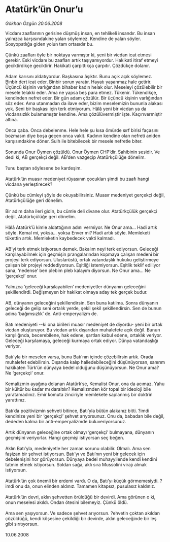 # Atatürk’ün Onur’u

*Gökhan Özgün 20.06.2008*

<div class="taraf_structure_2col_1zq">
<div class="margen_n">



 <p>Vicdanı zaaflarının gerisine düşmüş insan, en tehlikeli insandır. Bu insan yalnızca karşısındakine yalan söylemez. Kendine de yalan söyler. Sosyopatlığa giden yolun tam ortasıdır bu. <br/>
<br/>
Çünkü zaafları öyle bir noktaya varmıştır ki, yeni bir vicdan icat etmesi gerekir. Eski vicdanı bu zaafları artık taşıyamıyordur. Hakikati itiraf etmeyi geciktirdikçe geciktirir. Hakikati çarpıttıkça çarpıtır. Çözdükçe dolanır.<br/>
<br/>
Adam karısını aldatıyordur. Başkasına âşıktır. Bunu açık açık söylemez. Binbir dert icat eder. Binbir sorun yaratır. Hayatı yaşanmaz hale getirir. Üçüncü kişinin varlığından bihaber kadın helak olur. Meseleyi çözülebilir bir mesele telakki eder. Ama ne yapsa beş para etmez. Tükenir. Tükendikçe, kendinden nefret eder. Bir gün adam çözülür. Bir üçüncü kişinin varlığından söz eder. Ama utanmadan da ilave eder, bizim meselemizin bununla alakası yok. Seni bir başkası için terk etmiyorum. Hâlâ yeni bir vicdan ya da vicdansızlık bulamamıştır kendine. Ama çözülüvermiştir işte. Kaçırıvermiştir altına. <br/>
<br/>
Onca çaba. Onca debelenme. Hele hele şu kısa ömürde sırf birisi façasını bozmasın diye boşa geçen onca vakit. Kadının kendine olan nefreti aniden karşısındakine döner. Sulh ile bitebilecek bir mesele nefretle biter.<br/>
<br/>
Sonunda Onur Öymen çözüldü. Onur Öymen CHP’dir. Sahibinin sesidir. Ve dedi ki, AB gerçekçi değil. AB’den vazgeçip Atatürkçülüğe dönelim.<br/>
<br/>
?unu baştan söylesene be kardeşim. <br/>
<br/>
Atatürk’ün muasır medeniyet rüyasının çocukları şimdi bu zaafı hangi vicdana yerleştirecek? <br/>
<br/>
Çünkü bu cümleyi şöyle de okuyabilirsiniz. Muasır medeniyet gerçekçi değil, Atatürkçülüğe geri dönelim. <br/>
<br/>
Bir adım daha ileri gidin, bu cümle deli divane olur. Atatürkçülük gerçekçi değil, Atatürkçülüğe geri dönelim.<br/>
<br/>
Hâlâ Atatürk’ü kimle aldattığının adını vermiyor. Ne Onur ama... Hadi artık söyle. Kemal mi, yoksa... yoksa Enver mi? Hadi artık söyle. Memleketi tükettin artık. Memleketin kaybedecek vakti kalmadı.<br/>
<br/>
AB’yi terk etmek istiyorsun demek. Bakalım neyi terk ediyorsun. Geleceği karşılayabilmek için geçmişin prangalarından kopmaya çalışan medeni bir projeyi terk ediyorsun. Uluslarüstü, ortak vatandaşlık hukuku geliştirmeye çalışan bir projeyi reddediyorsun. Eşitliği istemiyorsun. Eşitlik teklif ediliyor sana, ‘nedense’ ben plebim pleb kalayım diyorsun. Ne Onur ama... Ne ‘gerçekçi’ onur.<br/>
<br/>
Yalnızca ‘geleceği karşılayabilen’ medeniyetler dünyanın geleceğini şekillendirdi. Değişmeyen bir hakikat olmaya aday tek gerçek budur.<br/>
<br/>
AB, dünyanın geleceğini şekillendirsin. Sen buna katılma. Sonra dünyanın geleceği de gelip seni ortalık yerde, şekil şekil şekillendirsin. Sen de bunun adına ‘bağımsızlık’ de. Anti-emperyalizm de. <br/>
<br/>
Batı medeniyeti --ki ona birileri muasır medeniyet de diyordu- yeni bir ortak vicdan oluşturuyor. Bu vicdan artık dışarıdan muhalefete açık değil. Bunun karşılığında, becerebilene, hak edene, şartları kabul edene, ortaklık veriyor. Geleceği karşılamaya, geleceği kurmaya ortak ediyor. Dünya vatandaşlığı veriyor.<br/>
<br/>
Batı’yla bir meselen varsa, bunu Batı’nın içinde çözebilirsin artık. Orada muhalefet edebilirsin. Dışarıda kalıp halledebileceğini düşünüyorsan, sanırım hakikaten Türk’ün dünyaya bedel olduğunu düşünüyorsun. Ne Onur ama? Ne ‘gerçekçi’ onur.<br/>
<br/>
Kemalizmin ayağına dolanan Atatürk’se, Kemalist Onur, ona da acımaz. Yahu bir kültür bu kadar mı daraltılır? Kemalizmden kör topal bir ideoloji bile yaratamadınız. Emir komuta zinciriyle memlekete saplanmış bir doktrin yarattınız.<br/>
<br/>
Batı’da pozitivizmin şehveti bitince, Batı’yla bütün alakanız bitti. ?imdi kendinize yeni bir ‘gerçekçi’ şehvet arıyorsunuz. Onu da, babadan bile değil, dededen kalma bir anti-emperyalizmde buluveriyorsunuz.<br/>
<br/>
Artık dünyanın geleceğine ortak olmayı ‘gerçekçi’ bulmayana, dünyanın geçmişini veriyorlar. Hangi geçmişi istiyorsan seç beğen.<br/>
<br/>
Aklın Batı’yla, medeniyetle her zaman sorunu olabilir. Olmalı. Ama sen faşizan bir şehvet istiyorsun. Batı’yı ve Batı’nın yeni bir gelecek için debelenişini hor görüyorsun. Dünyaya bedel muhayyilende kendi kendini tatmin etmek istiyorsun. Soldan sağa, aklı sıra Mussolini virajı almak istiyorsun.<br/>
<br/>
Atatürk’ün çok önemli bir erdemi vardı. O da, Batı’yı küçük görmemesiydi. ?imdi onu da, onun elinden aldınız. Tamamen kitapsız, pusulasız kaldınız.<br/>
<br/>
Atatürk’ün devri, aklın şehvetten örüldüğü bir devirdi. Ama görünen o ki, onun meselesi akıldı. Ondan ötesini bilemeyiz. Çünkü öldü. <br/>
<br/>
Ama sen yaşıyorsun. Ve sadece şehvet arıyorsun. ?ehvetin çoktan akıldan çözüldüğü, kendi köşesine çekildiği bir devirde, aklın geleceğinde bir leş gibi sırıtıyorsun.<br/>
<br/>
10.06.2008</p>

<br/>


<div id="taraf_not">
</div>

</div>


</div>

